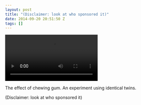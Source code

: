 ```yaml
---
layout: post
title: "(Disclaimer: look at who sponsored it)"
date: 2014-09-20 20:51:50 Z
tags: []
---
```

<video autoplay="autoplay" controls="controls"><source src="https://www.youtube.com/watch?v=sk7A56KVNBY"></video>

The effect of chewing gum. An experiment using identical twins.

(Disclaimer: look at who sponsored it)
